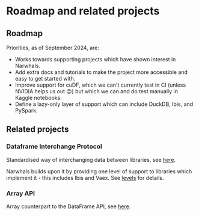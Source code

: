 # Roadmap and related projects

## Roadmap

Priorities, as of September 2024, are:

- Works towards supporting projects which have shown interest in Narwhals.
- Add extra docs and tutorials to make the project more accessible and easy to get started with.
- Improve support for cuDF, which we can't currently test in CI (unless NVIDIA helps us out :wink:) but
  which we can and do test manually in Kaggle notebooks.
- Define a lazy-only layer of support which can include DuckDB, Ibis, and PySpark.

## Related projects

### Dataframe Interchange Protocol

Standardised way of interchanging data between libraries, see
[here](https://data-apis.org/dataframe-protocol/latest/index.html).

Narwhals builds upon it by providing one level of support to libraries which implement it -
this includes Ibis and Vaex. See [levels](levels.md) for details.

### Array API

Array counterpart to the DataFrame API, see [here](https://data-apis.org/array-api/2022.12/index.html).
